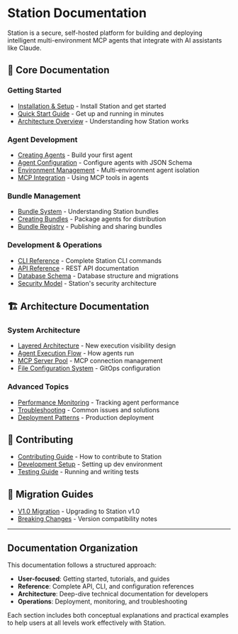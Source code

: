 # Station Documentation

Station is a secure, self-hosted platform for building and deploying intelligent multi-environment MCP agents that integrate with AI assistants like Claude.

## 📖 Core Documentation

### Getting Started
- [Installation & Setup](./INSTALLATION.md) - Install Station and get started
- [Quick Start Guide](./QUICKSTART.md) - Get up and running in minutes
- [Architecture Overview](./ARCHITECTURE.md) - Understanding how Station works

### Agent Development
- [Creating Agents](./agents/CREATING_AGENTS.md) - Build your first agent
- [Agent Configuration](./agents/AGENT_CONFIG.md) - Configure agents with JSON Schema
- [Environment Management](./agents/ENVIRONMENTS.md) - Multi-environment agent isolation
- [MCP Integration](./agents/MCP_INTEGRATION.md) - Using MCP tools in agents

### Bundle Management
- [Bundle System](./bundles/BUNDLE_SYSTEM.md) - Understanding Station bundles
- [Creating Bundles](./bundles/CREATING_BUNDLES.md) - Package agents for distribution
- [Bundle Registry](./bundles/BUNDLE_REGISTRY.md) - Publishing and sharing bundles

### Development & Operations
- [CLI Reference](./cli/CLI_REFERENCE.md) - Complete Station CLI commands
- [API Reference](./api/API_REFERENCE.md) - REST API documentation
- [Database Schema](./database/SCHEMA.md) - Database structure and migrations
- [Security Model](./SECURITY.md) - Station's security architecture

## 🏗️ Architecture Documentation

### System Architecture
- [Layered Architecture](./LAYERED_ARCHITECTURE_SUMMARY.md) - New execution visibility design
- [Agent Execution Flow](./execution/AGENT_EXECUTION_FLOW.md) - How agents run
- [MCP Server Pool](./mcp/MCP_SERVER_POOL.md) - MCP connection management
- [File Configuration System](./config/FILE_BASED_CONFIG.md) - GitOps configuration

### Advanced Topics
- [Performance Monitoring](./monitoring/PERFORMANCE.md) - Tracking agent performance
- [Troubleshooting](./TROUBLESHOOTING.md) - Common issues and solutions
- [Deployment Patterns](./deployment/DEPLOYMENT_PATTERNS.md) - Production deployment

## 🤝 Contributing

- [Contributing Guide](./CONTRIBUTING.md) - How to contribute to Station
- [Development Setup](./development/DEVELOPMENT_SETUP.md) - Setting up dev environment
- [Testing Guide](./development/TESTING.md) - Running and writing tests

## 🔄 Migration Guides

- [V1.0 Migration](./migration/V1_MIGRATION.md) - Upgrading to Station v1.0
- [Breaking Changes](./BREAKING_CHANGES.md) - Version compatibility notes

---

## Documentation Organization

This documentation follows a structured approach:

- **User-focused**: Getting started, tutorials, and guides
- **Reference**: Complete API, CLI, and configuration references  
- **Architecture**: Deep-dive technical documentation for developers
- **Operations**: Deployment, monitoring, and troubleshooting

Each section includes both conceptual explanations and practical examples to help users at all levels work effectively with Station.